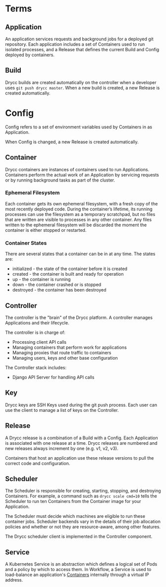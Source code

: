 # Terms


## Application

An application services requests and background jobs for a deployed git repository. Each application includes a set of Containers used to run isolated processes, and a Release that defines the current Build and Config deployed by containers.


## Build

Drycc builds are created automatically on the controller when a developer uses `git push drycc master`. When a new build is created, a new Release is created automatically.


# Config

Config refers to a set of environment variables used by Containers in as Application.

When Config is changed, a new Release is created automatically.


## Container

Drycc containers are instances of containers used to run Applications. Containers perform the actual work of an Application by servicing requests or by running background tasks as part of the cluster.


### Ephemeral Filesystem

Each container gets its own ephemeral filesystem, with a fresh copy of the most recently deployed code. During the container’s lifetime, its running processes can use the filesystem as a temporary scratchpad, but no files that are written are visible to processes in any other container. Any files written to the ephemeral filesystem will be discarded the moment the container is either stopped or restarted.


### Container States

There are several states that a container can be in at any time. The states are:

- initialized - the state of the container before it is created
- created - the container is built and ready for operation
- up - the container is running
- down - the container crashed or is stopped
- destroyed - the container has been destroyed


## Controller

The controller is the "brain" of the Drycc platform. A controller manages Applications and their lifecycle.

The controller is in charge of:

- Processing client API calls
- Managing containers that perform work for applications
- Managing proxies that route traffic to containers
- Managing users, keys and other base configuration

The Controller stack includes:

- Django API Server for handling API calls


## Key

Drycc keys are SSH Keys used during the git push process. Each user can use the client to manage a list of keys on the Controller.


## Release

A Drycc release is a combination of a Build with a Config. Each Application is associated with one release at a time. Drycc releases are numbered and new releases always increment by one (e.g. v1, v2, v3).

Containers that host an application use these release versions to pull the correct code and configuration.


## Scheduler

The Scheduler is responsible for creating, starting, stopping, and destroying Containers. For example, a command such as `drycc scale cmd=10` tells the Scheduler to run ten Containers from the Container image for your Application.

The Scheduler must decide which machines are eligible to run these container jobs. Scheduler backends vary in the details of their job allocation policies and whether or not they are resource-aware, among other features.

The Drycc scheduler client is implemented in the Controller component.


## Service

A Kubernetes Service is an abstraction which defines a logical set of Pods and a policy by which to access them. In Workflow, a Service is used to load-balance an application's [Containers](#containers) internally through a virtual IP address.

